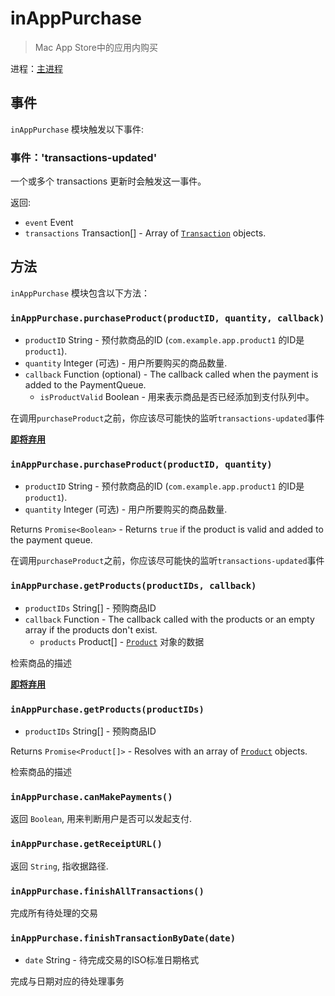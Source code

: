 # inAppPurchase

> Mac App Store中的应用内购买

进程：[主进程](../glossary.md#main-process)

## 事件

`inAppPurchase` 模块触发以下事件:

### 事件：'transactions-updated'

一个或多个 transactions 更新时会触发这一事件。

返回:

* `event` Event
* `transactions` Transaction[] - Array of [`Transaction`](structures/transaction.md) objects.

## 方法

`inAppPurchase` 模块包含以下方法：

### `inAppPurchase.purchaseProduct(productID, quantity, callback)`

* `productID` String - 预付款商品的ID (`com.example.app.product1` 的ID是 `product1`).
* `quantity` Integer (可选) - 用户所要购买的商品数量.
* `callback` Function (optional) - The callback called when the payment is added to the PaymentQueue.
  * `isProductValid` Boolean - 用来表示商品是否已经添加到支付队列中。

在调用`purchaseProduct`之前，你应该尽可能快的监听`transactions-updated`事件

**[即将弃用](modernization/promisification.md)**

### `inAppPurchase.purchaseProduct(productID, quantity)`

* `productID` String - 预付款商品的ID (`com.example.app.product1` 的ID是 `product1`).
* `quantity` Integer (可选) - 用户所要购买的商品数量.

Returns `Promise<Boolean>` - Returns `true` if the product is valid and added to the payment queue.

在调用`purchaseProduct`之前，你应该尽可能快的监听`transactions-updated`事件

### `inAppPurchase.getProducts(productIDs, callback)`

* `productIDs` String[] - 预购商品ID
* `callback` Function - The callback called with the products or an empty array if the products don't exist.
  * `products` Product[] - [`Product`](structures/product.md) 对象的数据

检索商品的描述

**[即将弃用](modernization/promisification.md)**

### `inAppPurchase.getProducts(productIDs)`

* `productIDs` String[] - 预购商品ID

Returns `Promise<Product[]>` - Resolves with an array of [`Product`](structures/product.md) objects.

检索商品的描述

### `inAppPurchase.canMakePayments()`

返回 `Boolean`, 用来判断用户是否可以发起支付.

### `inAppPurchase.getReceiptURL()`

返回 `String`, 指收据路径.

### `inAppPurchase.finishAllTransactions()`

完成所有待处理的交易

### `inAppPurchase.finishTransactionByDate(date)`

* `date` String - 待完成交易的ISO标准日期格式

完成与日期对应的待处理事务
